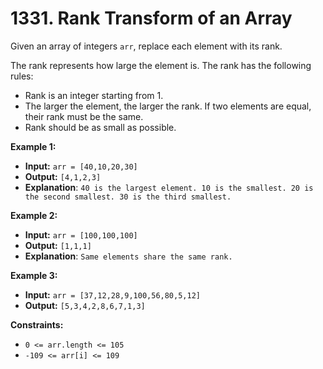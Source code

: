 # 1331. Rank Transform of an Array

Given an array of integers `arr`, replace each element with its rank.

The rank represents how large the element is. The rank has the following rules:

*   Rank is an integer starting from 1.
*   The larger the element, the larger the rank. If two elements are equal, their rank must be the same.
*   Rank should be as small as possible.

**Example 1:**

* **Input:** `arr = [40,10,20,30]`
* **Output:** `[4,1,2,3]`
* **Explanation**: `40 is the largest element. 10 is the smallest. 20 is the second smallest. 30 is the third smallest.`

**Example 2:**

* **Input:** `arr = [100,100,100]`
* **Output:** `[1,1,1]`
* **Explanation**: `Same elements share the same rank.`

**Example 3:**

* **Input:** `arr = [37,12,28,9,100,56,80,5,12]`
* **Output:** `[5,3,4,2,8,6,7,1,3]`

**Constraints:**

*   `0 <= arr.length <= 105`
*   `-109 <= arr[i] <= 109`
